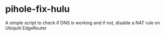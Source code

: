 # pihole-fix-hulu
A simple script to check if DNS is working and if not, disable a NAT rule on Ubiquiti EdgeRouter
